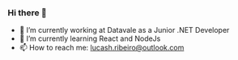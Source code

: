 ### Hi there 👋

- 🔭 I’m currently working at Datavale as a Junior .NET Developer
- 🌱 I’m currently learning React and NodeJs
- 📫 How to reach me: lucash.ribeiro@outlook.com


